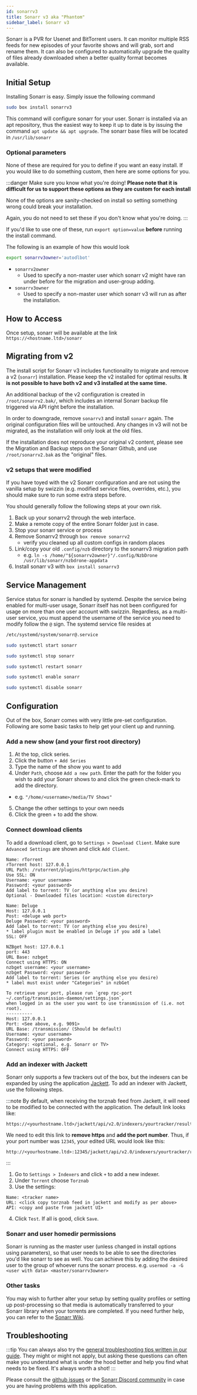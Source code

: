 ```yaml
---
id: sonarrv3
title: Sonarr v3 aka "Phantom"
sidebar_label: Sonarr v3
---
```


Sonarr is a PVR for Usenet and BitTorrent users. It can monitor multiple RSS feeds for new episodes of your favorite shows and will grab, sort and rename them. It can also be configured to automatically upgrade the quality of files already downloaded when a better quality format becomes available.

## Initial Setup

Installing Sonarr is easy. Simply issue the following command

```bash main
sudo box install sonarrv3
```

This command will configure sonarr for your user. Sonarr is installed via an apt repository, thus the easiest way to keep it up to date is by issuing the command `apt update && apt upgrade`. The sonarr base files will be located in `/usr/lib/sonarr`

### Optional parameters
None of these are required for you to define if you want an easy install. If you would like to do something custom, then here are some options for you.

:::danger Make sure you know what you're doing!
**Please note that it is difficult for us to support these options as they are custom for each install**

None of the options are sanity-checked on install so setting something wrong could break your installation.

Again, you do not need to set these if you don't know what you're doing.
:::

If you'd like to use one of these, run `export option=value` **before** running the install command.

The following is an example of how this would look

```bash main
export sonarrv3owner='autodlbot'
```

- `sonarrv2owner`
  - Used to specify a non-master user which sonarr v2 might have ran under before for the migration and user-group adding.
- `sonarrv3owner`
  - Used to specify a non-master user which sonarr v3 will run as after the installation.

## How to Access

Once setup, sonarr will be available at the link `https://<hostname.ltd>/sonarr`

## Migrating from v2
The install script for Sonarr v3 includes functionality to migrate and remove a v2 (`sonarr`) installation. Please keep the v2 installed for optimal results. **It is not possible to have both v2 and v3 installed at the same time.**

An additional backup of the v2 configuration is created in `/root/sonarrv2.bak/`, which includes an internal Sonarr backup file triggered via API right before the installation.

In order to downgrade, remove `sonarrv3` and install `sonarr` again. The original configuration files will be untouched. Any changes in v3 will not be migrated, as the installation will only look at the old files.

If the installation does not reproduce your original v2 content, please see the Migration and Backup steps on the Sonarr Github, and use `/root/sonarrv2.bak` as the "original" files.

### v2 setups that were modified
If you have toyed with the v2 Sonarr configuration and are not using the vanilla setup by swizzin (e.g. modified service files, overrides, etc.), you should make sure to run some extra steps before.

You should generally follow the following steps at your own risk. 

1. Back up your sonarrv2 through the web interface.
2. Make a remote copy of the entire Sonarr folder just in case.
3. Stop your sonarr service or process
3. Remove Sonarrv2 through `box remove sonarrv2`
   - verify you cleaned up all custom configs in random places
4. Link/copy your old `.config/nzb` directory to the sonarrv3 migration path
   - e.g. `ln -s /home/"${sonarrv2owner}"/.config/NzbDrone /usr/lib/sonarr/nzbdrone-appdata`
5. Install sonarr v3 with `box install sonarrv3`

## Service Management

Service status for sonarr is handled by systemd. Despite the service being enabled for multi-user usage, Sonarr itself has not been configured for usage on more than one user account with swizzin. Regardless, as a multi-user service, you must append the username of the service you need to modify follow the `@` sign. The systemd service file resides at

```bash main
/etc/systemd/system/sonarr@.service
```

<!--DOCUSAURUS_CODE_TABS-->
<!--Start-->
```bash
sudo systemctl start sonarr
```
<!--Stop-->
```bash
sudo systemctl stop sonarr
```
<!--Restart-->
```bash
sudo systemctl restart sonarr
```
<!--Enable-->
```bash
sudo systemctl enable sonarr
```
<!--Disable-->
```bash
sudo systemctl disable sonarr
```
<!--END_DOCUSAURUS_CODE_TABS-->

## Configuration

Out of the box, Sonarr comes with very little pre-set configuration. Following are some basic tasks to help get your client up and running.

### Add a new show (and your first root directory)

1. At the top, click series.
2. Click the button `+ Add Series`
3. Type the name of the show you want to add
4. Under `Path`, choose `Add a new path`. Enter the path for the folder you wish to add your Sonarr shows to and click the green check-mark to add the directory.
  - e.g. `"/home/<username>/media/TV Shows"`
5. Change the other settings to your own needs
6. Click the green + to add the show.

### Connect download clients
To add a download client, go to `Settings > Download Client`. Make sure `Advanced Settings` are shown and click `Add Client`.

<!--DOCUSAURUS_CODE_TABS-->
<!--rTorrent-->
```plaintext
Name: rTorrent
rTorrent host: 127.0.0.1
URL Path: /rutorrent/plugins/httprpc/action.php
Use SSL: ON
Username: <your username>
Password: <your password>
Add label to torrent: TV (or anything else you desire)
Optional - Downloaded files location: <custom directory>
```

<!--Deluge (via Web)-->
```plaintext
Name: Deluge
Host: 127.0.0.1
Post: <deluge web port>
Deluge Password: <your password>
Add label to torrent: TV (or anything else you desire)
* label plugin must be enabled in Deluge if you add a label
SSL: OFF
```

<!--nzbGet-->
```plaintext
NZBget host: 127.0.0.1
port: 443
URL Base: nzbget
Connect using HTTPS: ON
nzbget username: <your username>
nzbget Password: <your password>
Add label to torrent: Series (or anything else you desire)
* label must exist under "Categories" in nzbGet
```

<!--Transmission-->
```plaintext
To retrieve your port, please run `grep rpc-port ~/.config/transmission-daemon/settings.json`,
when logged in as the user you want to use transmission of (i.e. not root).
----------
Host: 127.0.0.1
Port: <See above, e.g. 9091>
URL Base: /transmission/ (Should be default)
Username: <your username>
Password: <your password>
Category: <optional, e.g. Sonarr or TV>
Connect using HTTPS: OFF
```
<!--END_DOCUSAURUS_CODE_TABS-->

### Add an indexer with Jackett
Sonarr only supports a few trackers out of the box, but the indexers can be expanded by using the application [Jackett](jackett.md). To add an indexer with Jackett, use the following steps.

:::note
By default, when receiving the torznab feed from Jackett, it will need to be modified to be connected with the application. The default link looks like:

```plaintext
https://<yourhostname.ltd>/jackett/api/v2.0/indexers/yourtracker/results/torznab/
```

We need to edit this link to **remove https** and **add the port number**. Thus, if your port number was `12345`, your edited URL would look like this:

```plaintext
http://<yourhostname.ltd>:12345/jackett/api/v2.0/indexers/yourtracker/results/torznab/
```
:::

1. Go to `Settings > Indexers` and click `+` to add a new indexer.
2. Under `Torrent` choose `Torznab`
3. Use the settings:
```plaintext main
Name: <tracker name>
URL: <click copy torznab feed in jackett and modify as per above>
API: <copy and paste from jackett UI>
```
4. Click `Test`. If all is good, click `Save`.

### Sonarr and user homedir permissions
Sonarr is running as the master user (unless changed in install options using parameters), so that user needs to be able to see the directories you'd like sonarr to see as well. You can achieve this by adding the desired user to the group of whoever runs the sonarr process. e.g. `usermod -a -G <user with data> <master/sonarrv3owner>`

### Other tasks

You may wish to further alter your setup by setting quality profiles or setting up post-processing so that media is automatically transferred to your Sonarr library when your torrents are completed. If you need further help, you can refer to the [Sonarr Wiki](https://github.com/Sonarr/Sonarr/wiki).

## Troubleshooting

:::tip 
You can always also try the [general troubleshooting tips written in our guide](/guides/troubleshooting). They might or might not apply, but asking these questions can often make you understand what is under the hood better and help you find what needs to be fixed. It's always worth a shot!
:::

Please consult the [github issues](https://github.com/Sonarr/Sonarr/issues) or the [Sonarr Discord community](https://discord.gg/M6BvZn5) in case you are having problems with this application.